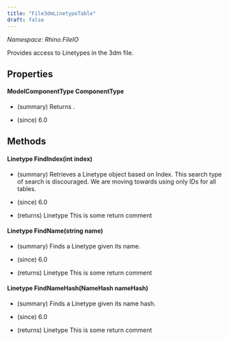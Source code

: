 ```yaml
---
title: "File3dmLinetypeTable"
draft: false
---
```


*Namespace: Rhino.FileIO*

   Provides access to Linetypes in the 3dm file.
   
## Properties
#### ModelComponentType ComponentType
- (summary) 
     Returns .
     
- (since) 6.0
## Methods
#### Linetype FindIndex(int index)
- (summary) 
     Retrieves a Linetype object based on Index. This search type of search is discouraged.
     We are moving towards using only IDs for all tables.
     
- (since) 6.0
- (returns) Linetype This is some return comment
#### Linetype FindName(string name)
- (summary) 
     Finds a Linetype given its name.
     
- (since) 6.0
- (returns) Linetype This is some return comment
#### Linetype FindNameHash(NameHash nameHash)
- (summary) 
     Finds a Linetype given its name hash.
     
- (since) 6.0
- (returns) Linetype This is some return comment
